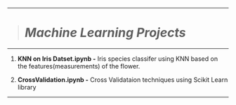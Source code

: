 ---------------------------------
> # _Machine Learning Projects_
---------------------------------

1. **KNN on Iris Datset.ipynb -** Iris species classifer using KNN based on the features(measurements) of the flower.
 
2. **CrossValidation.ipynb -** Cross Validataion techniques using Scikit Learn library

---------------------------------